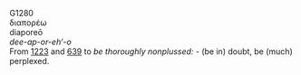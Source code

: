 <body>
  <p>G1280<br>  διαπορέω  <br> diaporeō  <br><i>dee-ap-or-eh‘-o </i><br>From <a href="g1223.htm">1223</a> and <a href="g0639.htm">639</a>  to <i>be</i> <i>thoroughly</i> <i>nonplussed:</i> - (be in) doubt, be (much) perplexed.<br></p>
 </body>